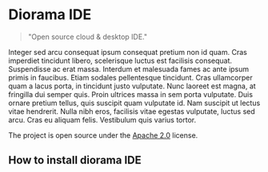 # Diorama IDE
> "Open source cloud & desktop IDE."

Integer sed arcu consequat ipsum consequat pretium non id quam. Cras imperdiet tincidunt libero, scelerisque luctus est facilisis consequat. Suspendisse ac erat massa. Interdum et malesuada fames ac ante ipsum primis in faucibus. Etiam sodales pellentesque tincidunt. Cras ullamcorper quam a lacus porta, in tincidunt justo vulputate. Nunc laoreet est magna, at fringilla dui semper quis. Proin ultrices massa in sem porta vulputate. Duis ornare pretium tellus, quis suscipit quam vulputate id. Nam suscipit ut lectus vitae hendrerit. Nulla nibh eros, facilisis vitae egestas vulputate, luctus sed arcu. Cras eu aliquam felis. Vestibulum quis varius tortor.

The project is open source under the [Apache 2.0](https://github.com/FriendCode/codebox/blob/master/LICENSE) license.

## How to install diorama IDE
